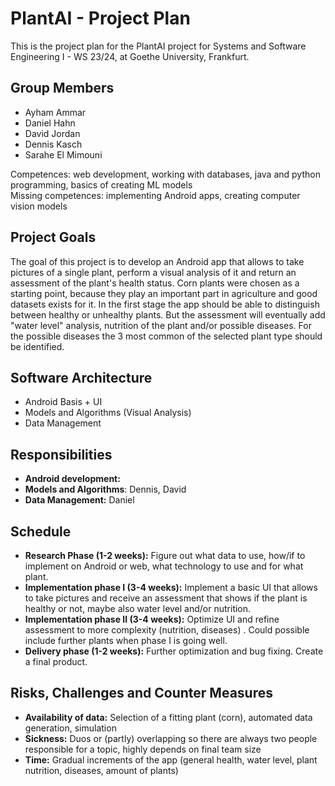 # PlantAI - Project Plan

This is the project plan for the PlantAI project for Systems and Software Engineering I - WS 23/24, at Goethe University, Frankfurt.

## Group Members

* Ayham Ammar
* Daniel Hahn
* David Jordan
* Dennis Kasch
* Sarahe El Mimouni

Competences: web development, working with databases, java and python programming, basics of creating ML models  
Missing competences: implementing Android apps, creating computer vision models

## Project Goals

The goal of this project is to develop an Android app that allows to take pictures of a single plant, perform a visual analysis of it and return an assessment of the plant's health status. Corn plants were chosen as a starting point, because they play an important part in agriculture and good datasets exists for it. In the first stage the app should be able to distinguish between healthy or unhealthy plants. But the assessment will eventually add "water level" analysis, nutrition of the plant and/or possible diseases. For the possible diseases the 3 most common of the selected plant type should be identified.

## Software Architecture

* Android Basis + UI
* Models and Algorithms (Visual Analysis)
* Data Management

## Responsibilities

* **Android development:** 
* **Models and Algorithms**: Dennis, David
* **Data Management:** Daniel

## Schedule

* **Research Phase (1-2 weeks):** Figure out what data to use, how/if to implement on Android or web, what technology to use and for what plant.
* **Implementation phase I (3-4 weeks):** Implement a basic UI that allows to take pictures and receive an assessment that shows if the plant is healthy or not, maybe also water level and/or nutrition.
* **Implementation phase II (3-4 weeks):** Optimize UI and refine assessment to more complexity (nutrition, diseases) . Could possible include further plants when phase I is going well.
* **Delivery phase (1-2 weeks):** Further optimization and bug fixing. Create a final product.

## Risks, Challenges and Counter Measures

* **Availability of data:** Selection of a fitting plant (corn), automated data generation, simulation
* **Sickness:** Duos or (partly) overlapping so there are always two people responsible for a topic, highly depends on final team size
* **Time:** Gradual increments of the app (general health, water level, plant nutrition, diseases, amount of plants)
